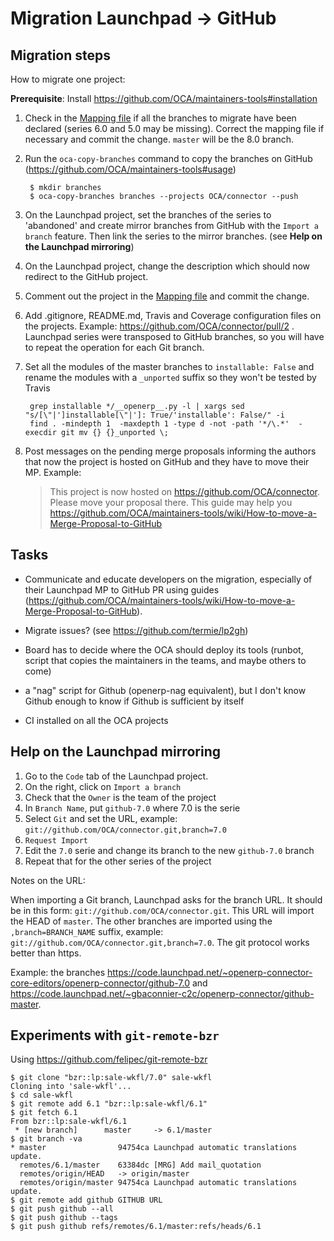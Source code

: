 # Migration Launchpad → GitHub

## Migration steps

How to migrate one project:

**Prerequisite**: Install https://github.com/OCA/maintainers-tools#installation

1. Check in the [Mapping  file](https://github.com/OCA/maintainers-tools/blob/master/tools/branches.yaml) if all the branches to migrate have been declared (series 6.0 and 5.0 may be missing). Correct the mapping file if necessary and commit the change. `master` will be the 8.0 branch.

2. Run the `oca-copy-branches` command to copy the branches on GitHub (https://github.com/OCA/maintainers-tools#usage)

        $ mkdir branches
        $ oca-copy-branches branches --projects OCA/connector --push

3. On the Launchpad project, set the branches of the series to 'abandoned' and create mirror branches from GitHub with the `Import a branch` feature. Then link the series to the mirror branches. (see **Help on the Launchpad mirroring**)

4. On the Launchpad project, change the description which should now redirect to the GitHub project.

5. Comment out the project in the [Mapping  file](https://github.com/OCA/maintainers-tools/blob/master/tools/branches.yaml) and commit the change.

6. Add .gitignore, README.md, Travis and Coverage configuration files on the projects. Example: https://github.com/OCA/connector/pull/2 . Launchpad series were transposed to GitHub branches, so you will have to repeat the operation for each Git branch.

7. Set all the modules of the master branches to `installable: False` and rename the modules with a `_unported` suffix so they won't be tested by Travis

        grep installable */__openerp__.py -l | xargs sed  "s/[\"|']installable[\"|']: True/'installable': False/" -i
        find . -mindepth 1  -maxdepth 1 -type d -not -path '*/\.*'  -execdir git mv {} {}_unported \;

8. Post messages on the pending merge proposals informing the authors that now the project is hosted on GitHub and they have to move their MP. Example:

    > This project is now hosted on https://github.com/OCA/connector. Please move your proposal there. This guide may help you https://github.com/OCA/maintainers-tools/wiki/How-to-move-a-Merge-Proposal-to-GitHub


## Tasks

* Communicate and educate developers on the migration, especially of their Launchpad MP to GitHub PR using guides (https://github.com/OCA/maintainers-tools/wiki/How-to-move-a-Merge-Proposal-to-GitHub).

* Migrate issues? (see https://github.com/termie/lp2gh)

* Board has to decide where the OCA should deploy its tools (runbot, script that copies the maintainers in the teams, and maybe others to come)

* a "nag" script for Github (openerp-nag equivalent), but I don't know
Github enough to know if Github is sufficient by itself

* CI installed on all the OCA projects

## Help on the Launchpad mirroring

1. Go to the `Code` tab of the Launchpad project.
1. On the right, click on `Import a branch`
1. Check that the `Owner` is the team of the project
1. In `Branch Name`, put `github-7.0` where 7.0 is the serie
1. Select `Git` and set the URL, example: `git://github.com/OCA/connector.git,branch=7.0`
1. `Request Import`
1. Edit the `7.0` serie and change its branch to the new `github-7.0` branch
1. Repeat that for the other series of the project

Notes on the URL:

When importing a Git branch, Launchpad asks for the branch URL.
It should be in this form: `git://github.com/OCA/connector.git`.
This URL will import the HEAD of `master`. The other branches are imported using the `,branch=BRANCH_NAME` suffix, example: `git://github.com/OCA/connector.git,branch=7.0`.
The git protocol works better than https.

Example: the branches https://code.launchpad.net/~openerp-connector-core-editors/openerp-connector/github-7.0 and https://code.launchpad.net/~gbaconnier-c2c/openerp-connector/github-master.


## Experiments with `git-remote-bzr`

Using https://github.com/felipec/git-remote-bzr

    $ git clone "bzr::lp:sale-wkfl/7.0" sale-wkfl
    Cloning into 'sale-wkfl'...
    $ cd sale-wkfl 
    $ git remote add 6.1 "bzr::lp:sale-wkfl/6.1"                                       
    $ git fetch 6.1
    From bzr::lp:sale-wkfl/6.1
     * [new branch]      master     -> 6.1/master
    $ git branch -va
    * master                94754ca Launchpad automatic translations update.
      remotes/6.1/master    63384dc [MRG] Add mail_quotation
      remotes/origin/HEAD   -> origin/master
      remotes/origin/master 94754ca Launchpad automatic translations update.
    $ git remote add github GITHUB URL
    $ git push github --all
    $ git push github --tags
    $ git push github refs/remotes/6.1/master:refs/heads/6.1